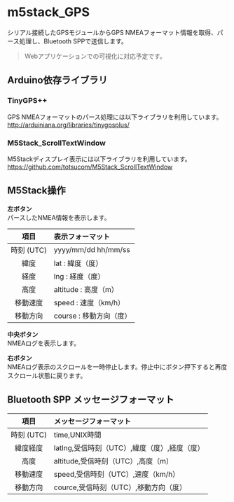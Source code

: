 # m5stack_GPS

シリアル接続したGPSモジュールからGPS NMEAフォーマット情報を取得、パース処理し、Bluetooth SPPで送信します。  
> Webアプリケーションでの可視化に対応予定です。

## Arduino依存ライブラリ

### TinyGPS++
GPS NMEAフォーマットのパース処理には以下ライブラリを利用しています。  
http://arduiniana.org/libraries/tinygpsplus/

### M5Stack_ScrollTextWindow
M5Stackディスプレイ表示には以下ライブラリを利用しています。  
https://github.com/totsucom/M5Stack_ScrollTextWindow

## M5Stack操作

**左ボタン**  
パースしたNMEA情報を表示します。  

| 項目           | 表示フォーマット         |
| :------------: | :----------------------- |
| 時刻 (UTC)     | yyyy/mm/dd hh/mm/ss      |
| 緯度           | lat : 緯度（度）         |
| 経度           | lng : 経度（度）         |
| 高度           | altitude : 高度（m）     |
| 移動速度       | speed : 速度（km/h）     |
| 移動方向       | course : 移動方向（度）  |

**中央ボタン**  
NMEAログを表示します。  

**右ボタン**  
NMEAログ表示のスクロールを一時停止します。停止中にボタン押下すると再度スクロール状態に戻ります。  

## Bluetooth SPP メッセージフォーマット

| 項目           | メッセージフォーマット                       |
| :------------: | :------------------------------------------- |
| 時刻 (UTC)     | time,UNIX時間                                |
| 緯度経度       | latlng,受信時刻（UTC）,緯度（度）,経度（度） |
| 高度           | altitude,受信時刻（UTC）,高度（m）           |
| 移動速度       | speed,受信時刻（UTC）,速度（km/h）           |
| 移動方向       | cource,受信時刻（UTC）,移動方向（度）        |
